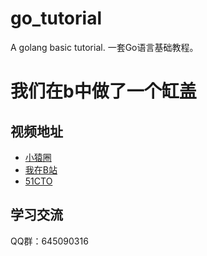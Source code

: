 # go_tutorial
A golang basic tutorial.
一套Go语言基础教程。
#  
# 我们在b中做了一个缸盖
## 视频地址

* [小猿圈](https://www.apeland.cn/go/27/416)
* [我在B站](https://space.bilibili.com/4638193)
* [51CTO](https://edu.51cto.com/course/18683.html)



## 学习交流

QQ群：645090316

